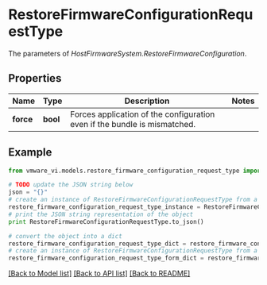 # RestoreFirmwareConfigurationRequestType

The parameters of *HostFirmwareSystem.RestoreFirmwareConfiguration*. 

## Properties
Name | Type | Description | Notes
------------ | ------------- | ------------- | -------------
**force** | **bool** | Forces application of the configuration even if the bundle is mismatched.  | 

## Example

```python
from vmware_vi.models.restore_firmware_configuration_request_type import RestoreFirmwareConfigurationRequestType

# TODO update the JSON string below
json = "{}"
# create an instance of RestoreFirmwareConfigurationRequestType from a JSON string
restore_firmware_configuration_request_type_instance = RestoreFirmwareConfigurationRequestType.from_json(json)
# print the JSON string representation of the object
print RestoreFirmwareConfigurationRequestType.to_json()

# convert the object into a dict
restore_firmware_configuration_request_type_dict = restore_firmware_configuration_request_type_instance.to_dict()
# create an instance of RestoreFirmwareConfigurationRequestType from a dict
restore_firmware_configuration_request_type_form_dict = restore_firmware_configuration_request_type.from_dict(restore_firmware_configuration_request_type_dict)
```
[[Back to Model list]](../README.md#documentation-for-models) [[Back to API list]](../README.md#documentation-for-api-endpoints) [[Back to README]](../README.md)


